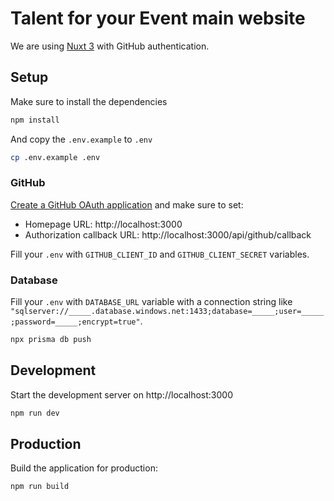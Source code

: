 # Talent for your Event main website

We are using [Nuxt 3](https://v3.nuxtjs.org) with GitHub authentication.

## Setup

Make sure to install the dependencies

```bash
npm install
```

And copy the `.env.example` to `.env`

```bash
cp .env.example .env
```

### GitHub

[Create a GitHub OAuth application](https://github.com/settings/applications/new) and make sure to set:

- Homepage URL: http://localhost:3000
- Authorization callback URL: http://localhost:3000/api/github/callback

Fill your `.env` with `GITHUB_CLIENT_ID` and `GITHUB_CLIENT_SECRET` variables.

### Database

Fill your `.env` with `DATABASE_URL` variable with a connection string like `"sqlserver://_____.database.windows.net:1433;database=_____;user=_____;password=_____;encrypt=true"`.

```bash
npx prisma db push
```

## Development

Start the development server on http://localhost:3000

```bash
npm run dev
```

## Production

Build the application for production:

```bash
npm run build
```
